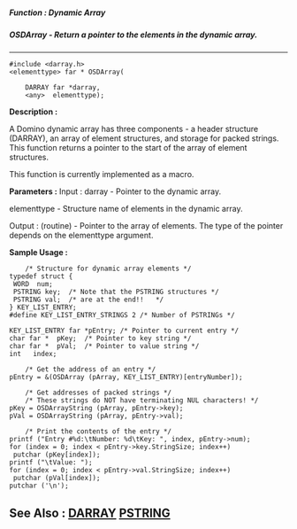 ##### Function : Dynamic Array
##### OSDArray - Return a pointer to the elements in the dynamic array.
---
```
#include <darray.h>
<elementtype> far * OSDArray(

	DARRAY far *darray,
	<any>  elementtype);
```
**Description :**

A Domino dynamic array has three components - a header structure (DARRAY), an 
array of element structures, and storage for packed strings.  This function 
returns a pointer to the start of the array of element structures.

This function is currently implemented as a macro.

**Parameters :**
Input :
darray  -  Pointer to the dynamic array.

elementtype  -  Structure name of elements in the dynamic array.

Output :
(routine)  -  Pointer to the array of elements.  The type of the pointer depends on the elementtype argument.



**Sample Usage :**
```
	/* Structure for dynamic array elements */
typedef struct {
 WORD  num;
 PSTRING key;  /* Note that the PSTRING structures */
 PSTRING val;  /* are at the end!!   */
} KEY_LIST_ENTRY;
#define KEY_LIST_ENTRY_STRINGS 2 /* Number of PSTRINGs */

KEY_LIST_ENTRY far *pEntry; /* Pointer to current entry */
char far *  pKey;  /* Pointer to key string */
char far *  pVal;  /* Pointer to value string */
int   index;

	/* Get the address of an entry */
pEntry = &(OSDArray (pArray, KEY_LIST_ENTRY)[entryNumber]);

	/* Get addresses of packed strings */
	/* These strings do NOT have terminating NUL characters! */
pKey = OSDArrayString (pArray, pEntry->key);
pVal = OSDArrayString (pArray, pEntry->val);

	/* Print the contents of the entry */
printf ("Entry #%d:\tNumber: %d\tKey: ", index, pEntry->num);
for (index = 0; index < pEntry->key.StringSize; index++)
 putchar (pKey[index]);
printf ("\tValue: ");
for (index = 0; index < pEntry->val.StringSize; index++)
 putchar (pVal[index]);
putchar ('\n');

```
**See Also :**
[DARRAY](/domino-c-api-docs/reference/Data/DARRAY)
[PSTRING](/domino-c-api-docs/reference/Data/PSTRING)
---
